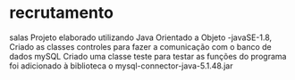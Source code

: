 # recrutamento
salas
Projeto elaborado utilizando Java Orientado a Objeto -javaSE-1.8, 
Criado as classes controles para fazer a comunicação com o banco de dados mySQL
Criado uma classe teste para testar as funções do programa
foi adicionado à biblioteca o mysql-connector-java-5.1.48.jar


